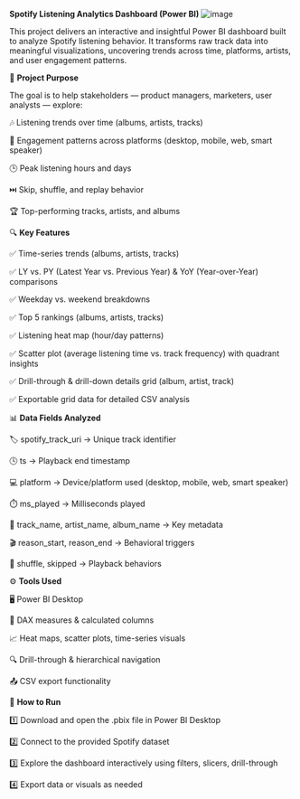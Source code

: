 **Spotify Listening Analytics Dashboard (Power BI)**
![image](https://github.com/user-attachments/assets/87ce7c82-e4c1-4030-b825-6cb535474df3)

This project delivers an interactive and insightful Power BI dashboard built to analyze Spotify listening behavior. It transforms raw track data into meaningful visualizations, uncovering trends across time, platforms, artists, and user engagement patterns.

💼 **Project Purpose**

The goal is to help stakeholders — product managers, marketers, user analysts — explore:

🎶 Listening trends over time (albums, artists, tracks)

📱 Engagement patterns across platforms (desktop, mobile, web, smart speaker)

🕒 Peak listening hours and days

⏭️ Skip, shuffle, and replay behavior

🏆 Top-performing tracks, artists, and albums


🔍 **Key Features**

✅ Time-series trends (albums, artists, tracks)

✅ LY vs. PY (Latest Year vs. Previous Year) & YoY (Year-over-Year) comparisons

✅ Weekday vs. weekend breakdowns

✅ Top 5 rankings (albums, artists, tracks)

✅ Listening heat map (hour/day patterns)

✅ Scatter plot (average listening time vs. track frequency) with quadrant insights

✅ Drill-through & drill-down details grid (album, artist, track)

✅ Exportable grid data for detailed CSV analysis


📊 **Data Fields Analyzed**

🏷️ spotify_track_uri → Unique track identifier

🕓 ts → Playback end timestamp

💻 platform → Device/platform used (desktop, mobile, web, smart speaker)

⏱️ ms_played → Milliseconds played

🎵 track_name, artist_name, album_name → Key metadata

🎬 reason_start, reason_end → Behavioral triggers

🔀 shuffle, skipped → Playback behaviors


⚙️ **Tools Used**

🖥️ Power BI Desktop

🔧 DAX measures & calculated columns

📈 Heat maps, scatter plots, time-series visuals

🔍 Drill-through & hierarchical navigation

📤 CSV export functionality


🚀 **How to Run**

1️⃣ Download and open the .pbix file in Power BI Desktop

2️⃣ Connect to the provided Spotify dataset

3️⃣ Explore the dashboard interactively using filters, slicers, drill-through

4️⃣ Export data or visuals as needed
